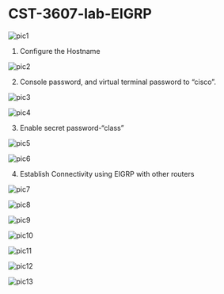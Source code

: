 # CST-3607-lab-EIGRP

![pic1](https://github.com/aissatoubarry938/CSt-3607-lab-EIGRP/assets/115582067/849b497b-e8fa-4a67-ac8c-ca856f27ee46)

1. Configure the Hostname

![pic2](https://github.com/aissatoubarry938/CSt-3607-lab-EIGRP/assets/115582067/688b5c62-89a1-4723-866f-cc8a8700d7cd)

2.  Console password, and virtual terminal password to “cisco”.

![pic3](https://github.com/aissatoubarry938/CSt-3607-lab-EIGRP/assets/115582067/06c6eb34-ac48-409c-9892-d8fe778f3a4e)

![pic4](https://github.com/aissatoubarry938/CSt-3607-lab-EIGRP/assets/115582067/c234273b-8c3c-4bf3-90da-5a25ead7dca8)

3. Enable secret password-“class”

![pic5](https://github.com/aissatoubarry938/CSt-3607-lab-EIGRP/assets/115582067/55d45e74-98ba-4b32-9279-b5c5f826772d)

![pic6](https://github.com/aissatoubarry938/CSt-3607-lab-EIGRP/assets/115582067/359bf65e-8c3c-4f2c-8bb1-8fbe00f6a4b2)

4. Establish Connectivity using EIGRP with other routers

![pic7](https://github.com/aissatoubarry938/CSt-3607-lab-EIGRP/assets/115582067/668403c0-8483-4de6-9cc7-895d882e6a9e)

![pic8](https://github.com/aissatoubarry938/CSt-3607-lab-EIGRP/assets/115582067/1413126c-111b-4a27-9dae-2d2369a89a40)

![pic9](https://github.com/aissatoubarry938/CSt-3607-lab-EIGRP/assets/115582067/529cfcd3-5097-4519-b4e8-759f3b65c0cb)

![pic10](https://github.com/aissatoubarry938/CSt-3607-lab-EIGRP/assets/115582067/c9c21226-af9d-47eb-928a-005d0bb4eba3)

![pic11](https://github.com/aissatoubarry938/CSt-3607-lab-EIGRP/assets/115582067/f8c229e2-9afd-40df-a583-a0c93ca5d062)

![pic12](https://github.com/aissatoubarry938/CSt-3607-lab-EIGRP/assets/115582067/d48edbcd-f749-4406-be8b-a431f9b73e6d)

![pic13](https://github.com/aissatoubarry938/CSt-3607-lab-EIGRP/assets/115582067/abd6690a-932b-40ff-b517-729e06ec3058)

